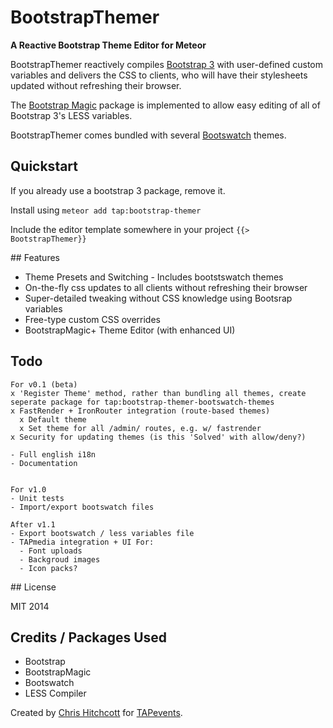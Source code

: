 # BootstrapThemer

**A Reactive Bootstrap Theme Editor for Meteor**

BootstrapThemer reactively compiles [Bootstrap 3](https://github.com/twbs/bootstrap) with user-defined custom variables and delivers the CSS to clients, who will have their stylesheets updated without refreshing their browser.

The [Bootstrap Magic](https://github.com/hitchcott/meteor-bootstrap-magic) package is implemented to allow easy editing of all of Bootstrap 3's LESS variables.

BootstrapThemer comes bundled with several [Bootswatch](https://github.com/thomaspark/bootswatch/) themes.

## Quickstart

If you already use a bootstrap 3 package, remove it.

Install using `meteor add tap:bootstrap-themer`

Include the editor template somewhere in your project `{{> BootstrapThemer}}`

## Features

* Theme Presets and Switching - Includes bootstswatch themes
* On-the-fly css updates to all clients without refreshing their browser
* Super-detailed tweaking without CSS knowledge using Bootsrap variables
* Free-type custom CSS overrides
* BootstrapMagic+ Theme Editor (with enhanced UI)

## Todo


```
For v0.1 (beta)
x 'Register Theme' method, rather than bundling all themes, create seperate package for tap:bootstrap-themer-bootswatch-themes
x FastRender + IronRouter integration (route-based themes)
  x Default theme
  x Set theme for all /admin/ routes, e.g. w/ fastrender
x Security for updating themes (is this 'Solved' with allow/deny?)

- Full english i18n
- Documentation


For v1.0
- Unit tests
- Import/export bootswatch files

After v1.1
- Export bootswatch / less variables file
- TAPmedia integration + UI For:
  - Font uploads
  - Backgroud images
  - Icon packs?
```

## License

MIT 2014

## Credits / Packages Used

* Bootstrap
* BootstrapMagic
* Bootswatch
* LESS Compiler

Created by [Chris Hitchcott](http://github.com/hitchcott) for [TAPevents](http://tapevents.com).
